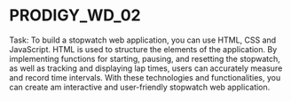 # PRODIGY_WD_02
Task: To build a stopwatch web application, you can use HTML, CSS and JavaScript. HTML is used to structure the elements of the application. By implementing functions for starting, pausing, and resetting the stopwatch, as well as tracking and displaying lap times, users can accurately measure and record time intervals. With these technologies and functionalities, you can create am interactive and user-friendly stopwatch web application.

